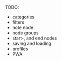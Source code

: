 TODO:

- categories
- filters
- note node
- node groups
- start-, and end nodes
- saving and loading
- profiles
- PWA
